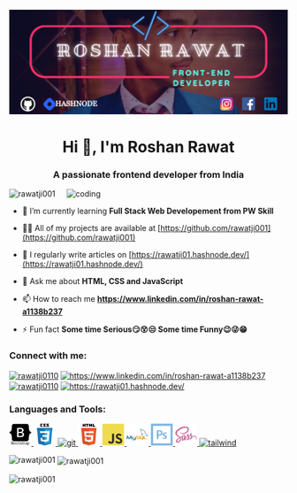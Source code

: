 ![logo](https://github.com/rawatji001/rawatji001/blob/main/Roshan%20rawat.png)

<h1 align="center">Hi 👋, I'm Roshan Rawat</h1>
<h3 align="center">A passionate frontend developer from India</h3>

<img align="right" alt="coding" width="400" src="https://img.etimg.com/thumb/msid-84146056,width-1200,height-900,imgsize-638053,resizemode-8/20210706_developer-economy_01.jpg">

<p align="left"> <img src="https://komarev.com/ghpvc/?username=rawatji001&label=Profile%20views&color=0e75b6&style=flat" alt="rawatji001" /> </p>

- 🌱 I’m currently learning **Full Stack Web Developement from PW Skill**

- 👨‍💻 All of my projects are available at [https://github.com/rawatji001](https://github.com/rawatji001)

- 📝 I regularly write articles on [https://rawatji01.hashnode.dev/](https://rawatji01.hashnode.dev/)

- 💬 Ask me about **HTML, CSS and JavaScript**

- 📫 How to reach me **https://www.linkedin.com/in/roshan-rawat-a1138b237**

- ⚡ Fun fact **Some time Serious😏😵😒 Some time Funny😉😜😁**

<h3 align="left">Connect with me:</h3>
<p align="left">
<a href="https://twitter.com/rawatji0110" target="blank"><img align="center" src="https://raw.githubusercontent.com/rahuldkjain/github-profile-readme-generator/master/src/images/icons/Social/twitter.svg" alt="rawatji0110" height="30" width="40" /></a>
<a href="https://linkedin.com/in/https://www.linkedin.com/in/roshan-rawat-a1138b237" target="blank"><img align="center" src="https://raw.githubusercontent.com/rahuldkjain/github-profile-readme-generator/master/src/images/icons/Social/linked-in-alt.svg" alt="https://www.linkedin.com/in/roshan-rawat-a1138b237" height="30" width="40" /></a>
<a href="https://instagram.com/rawatji0110" target="blank"><img align="center" src="https://raw.githubusercontent.com/rahuldkjain/github-profile-readme-generator/master/src/images/icons/Social/instagram.svg" alt="rawatji0110" height="30" width="40" /></a>
<a href="https://hashnode.com/https://rawatji01.hashnode.dev/" target="blank"><img align="center" src="https://raw.githubusercontent.com/rahuldkjain/github-profile-readme-generator/master/src/images/icons/Social/hashnode.svg" alt="https://rawatji01.hashnode.dev/" height="30" width="40" /></a>
</p>

<h3 align="left">Languages and Tools:</h3>
<p align="left"> <a href="https://getbootstrap.com" target="_blank" rel="noreferrer"> <img src="https://raw.githubusercontent.com/devicons/devicon/master/icons/bootstrap/bootstrap-plain-wordmark.svg" alt="bootstrap" width="40" height="40"/> </a> <a href="https://www.w3schools.com/css/" target="_blank" rel="noreferrer"> <img src="https://raw.githubusercontent.com/devicons/devicon/master/icons/css3/css3-original-wordmark.svg" alt="css3" width="40" height="40"/> </a> <a href="https://git-scm.com/" target="_blank" rel="noreferrer"> <img src="https://www.vectorlogo.zone/logos/git-scm/git-scm-icon.svg" alt="git" width="40" height="40"/> </a> <a href="https://www.w3.org/html/" target="_blank" rel="noreferrer"> <img src="https://raw.githubusercontent.com/devicons/devicon/master/icons/html5/html5-original-wordmark.svg" alt="html5" width="40" height="40"/> </a> <a href="https://developer.mozilla.org/en-US/docs/Web/JavaScript" target="_blank" rel="noreferrer"> <img src="https://raw.githubusercontent.com/devicons/devicon/master/icons/javascript/javascript-original.svg" alt="javascript" width="40" height="40"/> </a> <a href="https://www.mysql.com/" target="_blank" rel="noreferrer"> <img src="https://raw.githubusercontent.com/devicons/devicon/master/icons/mysql/mysql-original-wordmark.svg" alt="mysql" width="40" height="40"/> </a> <a href="https://www.photoshop.com/en" target="_blank" rel="noreferrer"> <img src="https://raw.githubusercontent.com/devicons/devicon/master/icons/photoshop/photoshop-line.svg" alt="photoshop" width="40" height="40"/> </a> <a href="https://sass-lang.com" target="_blank" rel="noreferrer"> <img src="https://raw.githubusercontent.com/devicons/devicon/master/icons/sass/sass-original.svg" alt="sass" width="40" height="40"/> </a> <a href="https://tailwindcss.com/" target="_blank" rel="noreferrer"> <img src="https://www.vectorlogo.zone/logos/tailwindcss/tailwindcss-icon.svg" alt="tailwind" width="40" height="40"/> </a> </p>

<p><img align="left" src="https://github-readme-stats.vercel.app/api/top-langs?username=rawatji001&show_icons=true&locale=en&layout=compact" alt="rawatji001" /></p>

<p>&nbsp;<img align="center" src="https://github-readme-stats.vercel.app/api?username=rawatji001&show_icons=true&locale=en" alt="rawatji001" /></p>

<p><img align="center" src="https://github-readme-streak-stats.herokuapp.com/?user=rawatji001&" alt="rawatji001" /></p>
